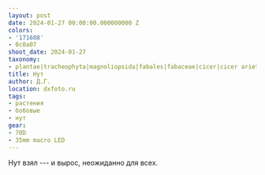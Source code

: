 ```yaml
---
layout: post
date: 2024-01-27 00:00:00.000000000 Z
colors:
- '171608'
- 0c0a07
shoot_date: 2024-01-27
taxonomy:
- plantae|tracheophyta|magnoliopsida|fabales|fabaceae|cicer|cicer arietinum
title: Нут
author: Д.Г.
location: dxfoto.ru
tags:
- растения
- бобовые
- нут
gear:
- 70D
- 35mm macro LED
---
```

Нут взял --- и вырос, неожиданно для всех.

